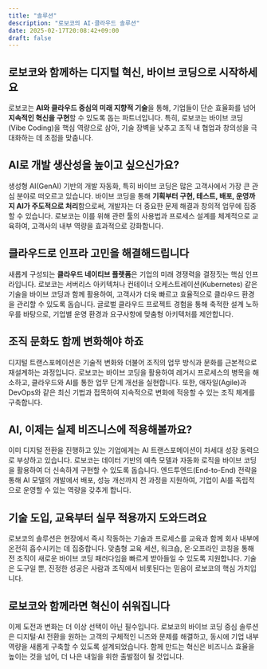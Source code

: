 ```yaml
---
title: "솔루션"
description: "로보코의 AI·클라우드 솔루션"
date: 2025-02-17T20:08:42+09:00
draft: false
---
```


## **로보코와 함께하는 디지털 혁신, 바이브 코딩으로 시작하세요**

로보코는 **AI와 클라우드 중심의 미래 지향적 기술**을 통해, 기업들이 단순 효율화를 넘어 **지속적인 혁신을 구현**할 수 있도록 돕는 파트너입니다. 특히, 로보코는 바이브 코딩(Vibe Coding)을 핵심 역량으로 삼아, 기술 장벽을 낮추고 조직 내 협업과 창의성을 극대화하는 데 초점을 맞춥니다.

## **AI로 개발 생산성을 높이고 싶으신가요?**

생성형 AI(GenAI) 기반의 개발 자동화, 특히 바이브 코딩은 많은 고객사에서 가장 큰 관심 분야로 떠오르고 있습니다. 바이브 코딩을 통해 **기획부터 구현, 테스트, 배포, 운영까지 AI가 주도적으로 처리**함으로써, 개발자는 더 중요한 문제 해결과 창의적 업무에 집중할 수 있습니다. 로보코는 이를 위해 관련 툴의 사용법과 프로세스 설계를 체계적으로 교육하여, 고객사의 내부 역량을 효과적으로 강화합니다.

## **클라우드로 인프라 고민을 해결해드립니다**

새롭게 구성되는 **클라우드 네이티브 플랫폼**은 기업의 미래 경쟁력을 결정짓는 핵심 인프라입니다. 로보코는 서버리스 아키텍처나 컨테이너 오케스트레이션(Kubernetes) 같은 기술을 바이브 코딩과 함께 활용하여, 고객사가 더욱 빠르고 효율적으로 클라우드 환경을 관리할 수 있도록 돕습니다. 글로벌 클라우드 프로젝트 경험을 통해 축적한 설계 노하우를 바탕으로, 기업별 운영 환경과 요구사항에 맞춤형 아키텍처를 제안합니다.

## **조직 문화도 함께 변화해야 하죠**

디지털 트랜스포메이션은 기술적 변화와 더불어 조직의 업무 방식과 문화를 근본적으로 재설계하는 과정입니다. 로보코는 바이브 코딩을 활용하여 레거시 프로세스의 병목을 해소하고, 클라우드와 AI를 통한 업무 단계 개선을 실현합니다. 또한, 애자일(Agile)과 DevOps와 같은 최신 기법과 접목하여 지속적으로 변화에 적응할 수 있는 조직 체계를 구축합니다.

## **AI, 이제는 실제 비즈니스에 적용해볼까요?**

이미 디지털 전환을 진행하고 있는 기업에게는 AI 트랜스포메이션이 차세대 성장 동력으로 부상하고 있습니다. 로보코는 데이터 기반의 예측 모델과 자동화 로직을 바이브 코딩을 활용하여 더 신속하게 구현할 수 있도록 돕습니다. 엔드투엔드(End-to-End) 전략을 통해 AI 모델의 개발에서 배포, 성능 개선까지 전 과정을 지원하여, 기업이 AI를 독립적으로 운영할 수 있는 역량을 갖추게 합니다.

## **기술 도입, 교육부터 실무 적용까지 도와드려요**

로보코의 솔루션은 현장에서 즉시 작동하는 기술과 프로세스를 교육과 함께 회사 내부에 온전히 흡수시키는 데 집중합니다. 맞춤형 교육 세션, 워크숍, 온·오프라인 코칭을 통해 전 조직이 새로운 바이브 코딩 패러다임을 빠르게 받아들일 수 있도록 지원합니다. 기술은 도구일 뿐, 진정한 성공은 사람과 조직에서 비롯된다는 믿음이 로보코의 핵심 가치입니다.

## **로보코와 함께라면 혁신이 쉬워집니다**

이제 도전과 변화는 더 이상 선택이 아닌 필수입니다. 로보코의 바이브 코딩 중심 솔루션은 디지털·AI 전환을 원하는 고객의 구체적인 니즈와 문제를 해결하고, 동시에 기업 내부 역량을 새롭게 구축할 수 있도록 설계되었습니다. 함께 만드는 혁신은 비즈니스 효율을 높이는 것을 넘어, 더 나은 내일을 위한 출발점이 될 것입니다.
